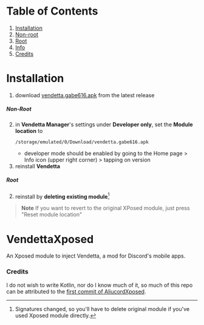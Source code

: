 # Table of Contents
1. [Installation](https://github.com/riichimaru/xposed-silly-patch/README.md/#Installation)
2. [Non-root](https://github.com/riichimaru/xposed-silly-patch/README.md/##Non-root)
3. [Root](https://github.com/riichimaru/xposed-silly-patch/README.md/##Root)
4. [Info](https://github.com/riichimaru/xposed-silly-patch/README.md/#VendettaXposed)
5. [Credits](https://github.com/riichimaru/xposed-silly-patch/README.md/#Credits)

# Installation

1. download [vendetta.gabe616.apk](https://github.com/Gabe616/VendettaMod-VendettaXposed/releases/download/8/vendetta.gabe616.apk) from the latest release

##### Non-Root

2. in **Vendetta Manager**'s settings under **Developer only**, set the **Module location** to
   ```
   /storage/emulated/0/Download/vendetta.gabe616.apk
   ```
   - developer mode should be enabled by going to the Home page > Info icon (upper right corner) > tapping on version
3. reinstall **Vendetta**

##### Root

2. reinstall by **deleting existing module**[^1]

> **Note**
> If you want to revert to the original XPosed module, just press "Reset module location"

[^1]:Signatures changed, so you'll have to delete original module if you've used Xposed module directly.

# VendettaXposed

An Xposed module to inject Vendetta, a mod for Discord's mobile apps.

### Credits

I do not wish to write Kotlin, nor do I know much of it, so much of this repo can be attributed to the [first commit of AliucordXposed](https://github.com/Aliucord/AliucordXposed/commit/79ad1e224d598643057cd057c83fab851e89ac82).
